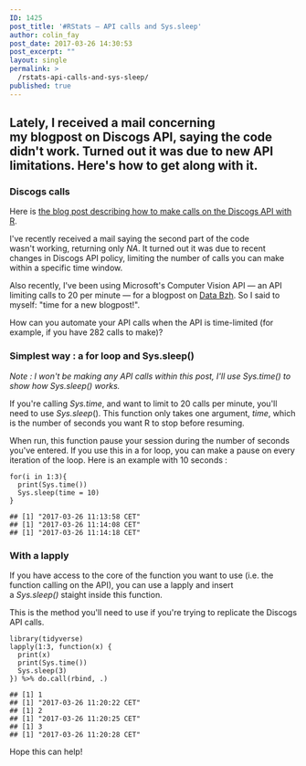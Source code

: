 ```yaml
---
ID: 1425
post_title: '#RStats — API calls and Sys.sleep'
author: colin_fay
post_date: 2017-03-26 14:30:53
post_excerpt: ""
layout: single
permalink: >
  /rstats-api-calls-and-sys-sleep/
published: true
---
```

<h2>Lately, I received a mail concerning my blogpost on Discogs API, saying the code didn't work. Turned out it was due to new API limitations. Here's how to get along with it. <!--more--></h2>
<h3>Discogs calls</h3>
Here is <a href="http://colinfay.me/data-vinyles-discogs-r/">the blog post describing how to make calls on the Discogs API with R</a>.

I've recently received a mail saying the second part of the code wasn't working, returning only <em>NA</em>. It turned out it was due to recent changes in Discogs API policy, limiting the number of calls you can make within a specific time window.

Also recently, I've been using Microsoft's Computer Vision API — an API limiting calls to 20 per minute — for a blogpost on <a href="http://data-bzh.fr">Data Bzh</a>. So I said to myself: "time for a new blogpost!".

How can you automate your API calls when the API is time-limited (for example, if you have 282 calls to make)?
<h3>Simplest way : a for loop and Sys.sleep()</h3>
<em>Note : I won't be making any API calls within this post, I'll use Sys.time() to show how Sys.sleep() works.</em>

If you're calling <em>Sys.time</em>, and want to limit to 20 calls per minute, you'll need to use <em>Sys.sleep</em>(). This function only takes one argument, <em>time</em>, which is the number of seconds you want R to stop before resuming.

When run, this function pause your session during the number of seconds you've entered. If you use this in a for loop, you can make a pause on every iteration of the loop. Here is an example with 10 seconds :
<pre class="r"><code>for(i in 1:3){
  print(Sys.time())
  Sys.sleep(time = 10)
}</code></pre>
<pre><code>## [1] "2017-03-26 11:13:58 CET"
## [1] "2017-03-26 11:14:08 CET"
## [1] "2017-03-26 11:14:18 CET"</code></pre>
<h3>With a lapply</h3>
If you have access to the core of the function you want to use (i.e. the function calling on the API), you can use a lapply and insert a <em>Sys.sleep()</em> staight inside this function.

This is the method you'll need to use if you're trying to replicate the Discogs API calls.
<pre class="r"><code>library(tidyverse)</code>
<code>lapply(1:3, function(x) {
  print(x)
  print(Sys.time()) 
  Sys.sleep(3)
}) %&gt;% do.call(rbind, .) </code></pre>
<pre><code>## [1] 1
## [1] "2017-03-26 11:20:22 CET"
## [1] 2
## [1] "2017-03-26 11:20:25 CET"
## [1] 3
## [1] "2017-03-26 11:20:28 CET"
</code></pre>
Hope this can help!
